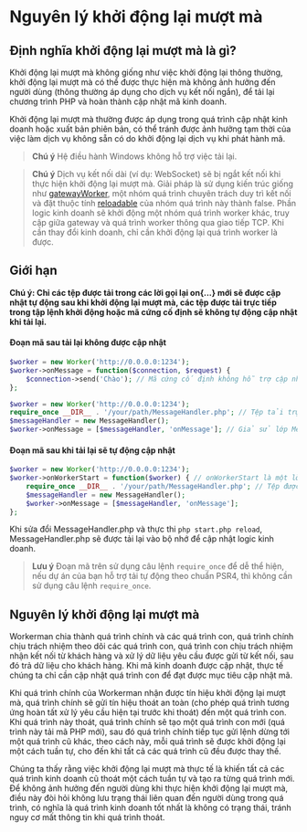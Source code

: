 # Nguyên lý khởi động lại mượt mà
## Định nghĩa khởi động lại mượt mà là gì?

Khởi động lại mượt mà không giống như việc khởi động lại thông thường, khởi động lại mượt mà có thể được thực hiện mà không ảnh hưởng đến người dùng (thông thường áp dụng cho dịch vụ kết nối ngắn), để tải lại chương trình PHP và hoàn thành cập nhật mã kinh doanh.

Khởi động lại mượt mà thường được áp dụng trong quá trình cập nhật kinh doanh hoặc xuất bản phiên bản, có thể tránh được ảnh hưởng tạm thời của việc làm dịch vụ không sẵn có do khởi động lại dịch vụ khi phát hành mã. 

> **Chú ý**
> Hệ điều hành Windows không hỗ trợ việc tải lại.

> **Chú ý**
> Dịch vụ kết nối dài (ví dụ: WebSocket) sẽ bị ngắt kết nối khi thực hiện khởi động lại mượt mà. Giải pháp là sử dụng kiến trúc giống như [gatewayWorker](https://www.workerman.net/doc/gateway-worker), một nhóm quá trình chuyên trách duy trì kết nối và đặt thuộc tính [reloadable](../worker/reloadable.md) của nhóm quá trình này thành false. Phần logic kinh doanh sẽ khởi động một nhóm quá trình worker khác, truy cập giữa gateway và quá trình worker thông qua giao tiếp TCP. Khi cần thay đổi kinh doanh, chỉ cần khởi động lại quá trình worker là được.

## Giới hạn
**Chú ý: Chỉ các tệp được tải trong các lời gọi lại on{...} mới sẽ được cập nhật tự động sau khi khởi động lại mượt mà, các tệp được tải trực tiếp trong tập lệnh khởi động hoặc mã cứng cố định sẽ không tự động cập nhật khi tải lại.**

#### Đoạn mã sau tải lại không được cập nhật
```php
$worker = new Worker('http://0.0.0.0:1234');
$worker->onMessage = function($connection, $request) {
    $connection->send('Chào'); // Mã cứng cố định không hỗ trợ cập nhật nhanh chóng
};
```

```php
$worker = new Worker('http://0.0.0.0:1234');
require_once __DIR__ . '/your/path/MessageHandler.php'; // Tệp tải trực tiếp trong tập lệnh khởi động không hỗ trợ cập nhật nhanh chóng
$messageHandler = new MessageHandler();
$worker->onMessage = [$messageHandler, 'onMessage']; // Giả sử lớp MessageHandler có một phương thức onMessage
```

#### Đoạn mã sau khi tải lại sẽ tự động cập nhật
```php
$worker = new Worker('http://0.0.0.0:1234');
$worker->onWorkerStart = function($worker) { // onWorkerStart là một lời gọi lại được kích hoạt sau khi quá trình được khởi động
    require_once __DIR__ . '/your/path/MessageHandler.php'; // Tệp được tải sau khi quá trình được khởi động hỗ trợ cập nhật nhanh chóng
    $messageHandler = new MessageHandler();
    $worker->onMessage = [$messageHandler, 'onMessage'];
};
```
Khi sửa đổi MessageHandler.php và thực thi `php start.php reload`, MessageHandler.php sẽ được tải lại vào bộ nhớ để cập nhật logic kinh doanh.

> **Lưu ý**
> Đoạn mã trên sử dụng câu lệnh `require_once` để dễ thể hiện, nếu dự án của bạn hỗ trợ tải tự động theo chuẩn PSR4, thì không cần sử dụng câu lệnh `require_once`.

## Nguyên lý khởi động lại mượt mà

Workerman chia thành quá trình chính và các quá trình con, quá trình chính chịu trách nhiệm theo dõi các quá trình con, quá trình con chịu trách nhiệm nhận kết nối từ khách hàng và xử lý dữ liệu yêu cầu được gửi từ kết nối, sau đó trả dữ liệu cho khách hàng. Khi mã kinh doanh được cập nhật, thực tế chúng ta chỉ cần cập nhật quá trình con để đạt được mục tiêu cập nhật mã.

Khi quá trình chính của Workerman nhận được tín hiệu khởi động lại mượt mà, quá trình chính sẽ gửi tín hiệu thoát an toàn (cho phép quá trình tương ứng hoàn tất xử lý yêu cầu hiện tại trước khi thoát) đến một quá trình con. Khi quá trình này thoát, quá trình chính sẽ tạo một quá trình con mới (quá trình này tải mã PHP mới), sau đó quá trình chính tiếp tục gửi lệnh dừng tới một quá trình cũ khác, theo cách này, mỗi quá trình sẽ được khởi động lại một cách tuần tự, cho đến khi tất cả các quá trình cũ đều được thay thế.

Chúng ta thấy rằng việc khởi động lại mượt mà thực tế là khiến tất cả các quá trình kinh doanh cũ thoát một cách tuần tự và tạo ra từng quá trình mới. Để không ảnh hưởng đến người dùng khi thực hiện khởi động lại mượt mà, điều này đòi hỏi không lưu trạng thái liên quan đến người dùng trong quá trình, có nghĩa là quá trình kinh doanh tốt nhất là không có trạng thái, tránh nguy cơ mất thông tin khi quá trình thoát.
